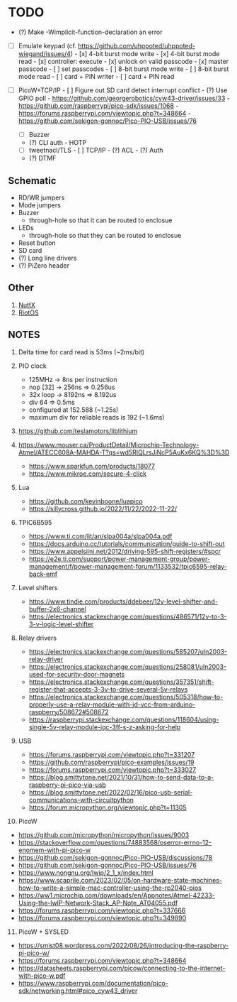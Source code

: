 # TODO

- (?) Make -Wimplicit-function-declaration an error

- [ ] Emulate keypad (cf. https://github.com/uhppoted/uhppoted-wiegand/issues/4)
      - [x] 4-bit burst mode write
      - [x] 4-bit burst mode read
      - [x] controller: execute
            - [x] unlock on valid passcode
            - [x] master passcode
            - [ ] set passcodes
      - [ ] 8-bit burst mode write
      - [ ] 8-bit burst mode read
      - [ ] card + PIN writer
      - [ ] card + PIN read



- [ ] PicoW+TCP/IP
      - [ ] Figure out SD card detect interrupt conflict
            - (?) Use GPIO poll
            - https://github.com/georgerobotics/cyw43-driver/issues/33
            - https://github.com/raspberrypi/pico-sdk/issues/1068
            - https://forums.raspberrypi.com/viewtopic.php?t=348664
            - https://github.com/sekigon-gonnoc/Pico-PIO-USB/issues/76

   - [ ] Buzzer
   - (?) CLI auth
         - HOTP
   - [ ] tweetnacl/TLS
         - [ ] TCP/IP
         - (?) ACL
         - (?) Auth

   - (?) DTMF

## Schematic
- RD/WR jumpers
- Mode jumpers
- Buzzer
  - through-hole so that it can be routed to enclosue
- LEDs 
  - through-hole so that they can be routed to enclosue
- Reset button
- SD card
- (?) Long line drivers
- (?) PiZero header

## Other
1. [NuttX](https://nuttx.apache.org/docs/latest/platforms/index.html)
2. [RiotOS](https://www.riot-os.org)

## NOTES

1. Delta time for card read is 53ms (~2ms/bit)
2. PIO clock 
   - 125MHz   -> 8ns per instruction
   - nop [32] -> 256ns  => 0.256us
   - 32x loop -> 8192ns => 8.192us
   - div 64 => 0.5ms
   - configured at 152.588 (~1.25s)
   - maximum div for reliable reads is 192 (~1.6ms)

3. https://github.com/teslamotors/liblithium
4. https://www.mouser.ca/ProductDetail/Microchip-Technology-Atmel/ATECC608A-MAHDA-T?qs=wd5RIQLrsJiNcP5AuKx6KQ%3D%3D
   - https://www.sparkfun.com/products/18077
   - https://www.mikroe.com/secure-4-click
5. Lua
   - https://github.com/kevinboone/luapico
   - https://sillycross.github.io/2022/11/22/2022-11-22/

6. TPIC6B595
   - https://www.ti.com/lit/an/slpa004a/slpa004a.pdf
   - https://docs.arduino.cc/tutorials/communication/guide-to-shift-out
   - https://www.appelsiini.net/2012/driving-595-shift-registers/#spcr
   - https://e2e.ti.com/support/power-management-group/power-management/f/power-management-forum/1133532/tpic6595-relay-back-emf

7. Level shifters
   - https://www.tindie.com/products/ddebeer/12v-level-shifter-and-buffer-2x6-channel
   - https://electronics.stackexchange.com/questions/486571/12v-to-3-3-v-logic-level-shifter

8. Relay drivers
   - https://electronics.stackexchange.com/questions/585207/uln2003-relay-driver
   - https://electronics.stackexchange.com/questions/258081/uln2003-used-for-security-door-magnets
   - https://electronics.stackexchange.com/questions/357351/shift-register-that-accepts-3-3v-to-drive-several-5v-relays
   - https://electronics.stackexchange.com/questions/505318/how-to-properly-use-a-relay-module-with-jd-vcc-from-arduino-raspberry/508672#508672
   - https://raspberrypi.stackexchange.com/questions/118604/using-single-5v-relay-module-jqc-3ff-s-z-asking-for-help

9. USB
   - https://forums.raspberrypi.com/viewtopic.php?t=331207
   - https://github.com/raspberrypi/pico-examples/issues/19
   - https://forums.raspberrypi.com/viewtopic.php?t=333027
   - https://blog.smittytone.net/2021/10/31/how-to-send-data-to-a-raspberry-pi-pico-via-usb
   - https://blog.smittytone.net/2022/02/16/pico-usb-serial-communications-with-circuitpython
   - https://forum.micropython.org/viewtopic.php?t=11305

10. PicoW
   - https://github.com/micropython/micropython/issues/9003
   - https://stackoverflow.com/questions/74883568/oserror-errno-12-enomem-with-pi-pico-w
   - https://github.com/sekigon-gonnoc/Pico-PIO-USB/discussions/78
   - https://github.com/sekigon-gonnoc/Pico-PIO-USB/issues/76
   - https://www.nongnu.org/lwip/2_1_x/index.html
   - https://www.scaprile.com/2023/02/05/on-hardware-state-machines-how-to-write-a-simple-mac-controller-using-the-rp2040-pios
   - https://ww1.microchip.com/downloads/en/Appnotes/Atmel-42233-Using-the-lwIP-Network-Stack_AP-Note_AT04055.pdf
   - https://forums.raspberrypi.com/viewtopic.php?t=337666
   - https://forums.raspberrypi.com/viewtopic.php?t=349890
   
11. PicoW + SYSLED
   - https://smist08.wordpress.com/2022/08/26/introducing-the-raspberry-pi-pico-w/
   - https://forums.raspberrypi.com/viewtopic.php?t=348664
   - https://datasheets.raspberrypi.com/picow/connecting-to-the-internet-with-pico-w.pdf
   - https://www.raspberrypi.com/documentation/pico-sdk/networking.html#pico_cyw43_driver

